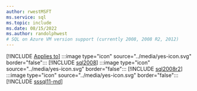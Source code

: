 ```yaml
---
author: rwestMSFT
ms.service: sql
ms.topic: include
ms.date: 08/15/2022
ms.author: randolphwest
# SQL on Azure VM version support (currently 2008, 2008 R2, 2012)
---
```

[!INCLUDE [Applies to](../../includes/applies-md.md)] :::image type="icon" source="../media/yes-icon.svg" border="false"::: [!INCLUDE [sql2008](../sql2008-md.md)] :::image type="icon" source="../media/yes-icon.svg" border="false"::: [!INCLUDE [sql2008r2](../sql2008r2-md.md)] :::image type="icon" source="../media/yes-icon.svg" border="false"::: [!INCLUDE [sssql11-md](../sssql11-md.md)]